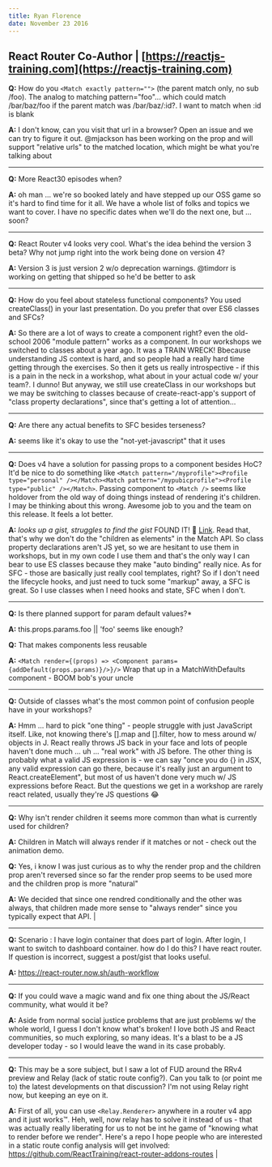 ```yaml
---
title: Ryan Florence
date: November 23 2016
---
```

## React Router Co-Author | [https://reactjs-training.com](https://reactjs-training.com)

**Q:** How do you `<Match exactly pattern="">` (the parent match only, no sub /foo). The analog to matching pattern="foo"... which could match /bar/baz/foo if the parent match  was /bar/baz/:id?. I want to match when :id is blank

**A:**  I don't know, can you visit that url in a browser? Open an issue and we can try to figure it out. @mjackson has been working on the <Link to/> prop and will support "relative urls" to the matched location, which might be what you're talking about

---

**Q:** More React30 episodes when?

**A:** oh man ... we're so booked lately and have stepped up our OSS game so it's hard to find time for it all. We have a whole list of folks and topics we want to cover. I have no specific dates when we'll do the next one, but ... soon?

---

**Q:** React Router v4 looks very cool. What's the idea behind the version 3 beta? Why not jump right into the work being done on version 4?

**A:** Version 3 is just version 2 w/o deprecation warnings. @timdorr is working on getting that shipped so he'd be better to ask

---

**Q:** How do you feel about stateless functional components? You used createClass() in your last presentation. Do you prefer that over ES6 classes and SFCs?

**A:** So there are a lot of ways to create a component right? even the old-school 2006 "module pattern" works as a component. In our workshops we switched to classes about a year ago. It was a TRAIN WRECK! Bbecause understanding JS context is hard, and so people had a really hard time getting through the exercises. So then it gets us really introspective - if this is a pain in the neck in a workshop, what about in your actual code w/ your team?. I dunno! But anyway, we still use createClass in our workshops but we may be switching to classes because of create-react-app's support of "class property declarations", since that's getting a lot of attention...

---

**Q:** Are there any actual benefits to SFC besides terseness?

**A:** seems like it's okay to use the "not-yet-javascript" that it uses

---

**Q:** Does v4 have a solution for passing props to a component besides HoC? It'd be nice to do something like `<Match pattern="/myprofile"><Profile type="personal" /></Match><Match pattern="/mypubicprofile"><Profile type="public" /></Match>`. Passing component to `<Match />` seems like holdover from the old way of doing things instead of rendering it's children. I may be thinking about this wrong. Awesome job to you and the team on this release. It feels a lot better.

**A:** *looks up a gist, struggles to find the gist* FOUND IT! :tada: [Link](https://gist.github.com/ryanflorence/a301dc184f75e929a263dc1e80399a28). Read that, that's why we don't do the "children as elements" in the Match API. So class property declarations aren't JS yet, so we are hesitant to use them in workshops, but in my own code I use them and that's the only way I can bear to use ES classes because they make "auto binding" really nice. As for SFC - those are basically just really cool templates, right? So if I don't need the lifecycle hooks, and just need to tuck some "markup" away, a SFC is great. So I use classes when I need hooks and state, SFC when I don't.

---

**Q:** Is there planned support for param default values?*

**A:** this.props.params.foo || 'foo' seems like enough?

**Q:** That makes components less reusable

**A:** `<Match render={(props) => <Component params={addDefault(props.params)}/>}/>` Wrap that up in a MatchWithDefaults component - BOOM bob's your uncle

---

**Q:** Outside of classes what's the most common point of confusion people have in your workshops?

**A:** Hmm ... hard to pick "one thing" - people struggle with just JavaScript itself. Like, not knowing there's [].map and [].filter, how to mess around w/ objects in J. React really throws JS back in your face and lots of people haven't done much ... uh ... "real work" with JS before. The other thing is probably what a valid JS expression is - we can say "once you do {} in JSX, any valid expression can go there, because it's really just an argument to React.createElement", but most of us haven't done very much w/ JS expressions before React. But the questions we get in a workshop are rarely react related, usually they're JS questions :joy:

---

**Q:** Why isn't render children it seems more common than what is currently used for children?

**A:** Children in Match will always render if it matches or not - check out the animation demo.

**Q:** Yes, i know I was just curious as to why the render prop and the children prop aren't reversed since so far the render prop seems to be used more and the children prop is more "natural"

**A:** We decided that since one rendred conditionally and the other was always, that children made more sense to "always render" since you typically expect that API. |

---

**Q:** Scenario : I have login container that does part of login. After login, I want to switch to dashboard container. how do I do this? I have react router. If question is incorrect, suggest a post/gist that looks useful.

**A:**  https://react-router.now.sh/auth-workflow

---

**Q:** If you could wave a magic wand and fix one thing about the JS/React community, what would it be?

**A:** Aside from normal social justice problems that are just problems w/ the whole world, I guess I don't know what's broken! I love both JS and React communities, so much exploring, so many ideas. It's a blast to be a JS developer today - so I would leave the wand in its case probably.

---

**Q:** This may be a sore subject, but I saw a lot of FUD around the RRv4 preview and Relay (lack of static route config?). Can you talk to (or point me to) the latest developments on that discussion? I'm not using Relay right now, but keeping an eye on it.

**A:** First of all, you can use `<Relay.Renderer>` anywhere in a router v4 app and it just works™. Heh, well, now relay has to solve it instead of us - that was actually really liberating for us to not be int he game of "knowing what to render before we render". Here's a repo I hope people who are interested in a static route config analysis will get involved: https://github.com/ReactTraining/react-router-addons-routes |
